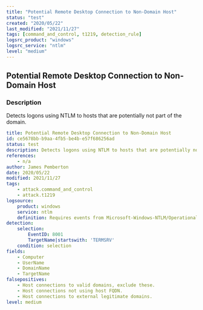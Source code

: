 ```yaml
---
title: "Potential Remote Desktop Connection to Non-Domain Host"
status: "test"
created: "2020/05/22"
last_modified: "2021/11/27"
tags: [command_and_control, t1219, detection_rule]
logsrc_product: "windows"
logsrc_service: "ntlm"
level: "medium"
---
```


## Potential Remote Desktop Connection to Non-Domain Host

### Description

Detects logons using NTLM to hosts that are potentially not part of the domain.

```yml
title: Potential Remote Desktop Connection to Non-Domain Host
id: ce5678bb-b9aa-4fb5-be4b-e57f686256ad
status: test
description: Detects logons using NTLM to hosts that are potentially not part of the domain.
references:
    - n/a
author: James Pemberton
date: 2020/05/22
modified: 2021/11/27
tags:
    - attack.command_and_control
    - attack.t1219
logsource:
    product: windows
    service: ntlm
    definition: Requires events from Microsoft-Windows-NTLM/Operational
detection:
    selection:
        EventID: 8001
        TargetName|startswith: 'TERMSRV'
    condition: selection
fields:
    - Computer
    - UserName
    - DomainName
    - TargetName
falsepositives:
    - Host connections to valid domains, exclude these.
    - Host connections not using host FQDN.
    - Host connections to external legitimate domains.
level: medium

```
